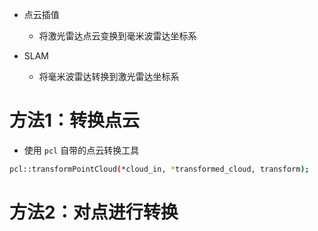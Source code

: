 - 点云插值

  - 将激光雷达点云变换到毫米波雷达坐标系

  

- SLAM

  - 将毫米波雷达转换到激光雷达坐标系	



# 方法1：转换点云



- 使用 `pcl` 自带的点云转换工具

```bash
pcl::transformPointCloud(*cloud_in, *transformed_cloud, transform);
```





# 方法2：对点进行转换





